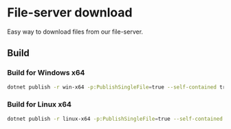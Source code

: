 # File-server download

Easy way to download files from our file-server.

## Build

### Build for Windows x64

```sh
dotnet publish -r win-x64 -p:PublishSingleFile=true --self-contained true -o ./out
```

### Build for Linux x64

```sh
dotnet publish -r linux-x64 -p:PublishSingleFile=true --self-contained true -o ./out
```
